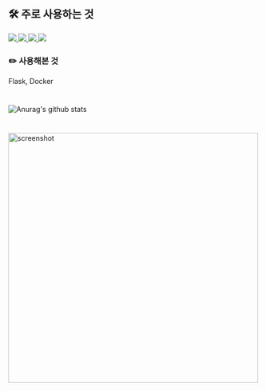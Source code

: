<h2>🛠️ 주로 사용하는 것</h2>

<a href="" target="">
<img src="https://camo.githubusercontent.com/904c1934f1b3d1290c5741c53c0c834d3c306835070835d15ad65dabefe52a24/68747470733a2f2f696d672e736869656c64732e696f2f62616467652f416e64726f69642d3344444338343f7374796c653d666c61742d737175617265266c6f676f3d416e64726f6964266c6f676f436f6c6f723d626c61636b" data-canonical-src="https://img.shields.io/badge/Android-3DDC84?style=flat-square&amp;logo=Android&amp;logoColor=black" style="max-width: 100%;">
</a>

<a href="" target="">
<img src="https://camo.githubusercontent.com/9849622b3f1936c43943e26672cff1b169c011314cf637244638ac0df6b25782/68747470733a2f2f696d672e736869656c64732e696f2f62616467652f4b6f746c696e2d3746353246463f7374796c653d666c61742d737175617265266c6f676f3d4b6f746c696e266c6f676f436f6c6f723d626c61636b" data-canonical-src="https://img.shields.io/badge/Kotlin-7F52FF?style=flat-square&amp;logo=Kotlin&amp;logoColor=black" style="max-width: 100%;">
</a>


<a href="" target="">
<img src="https://camo.githubusercontent.com/16b7ed84eecd18ce234f7626f0f3e8ad59c5449040decd3f6ac1c8b6994efb76/68747470733a2f2f696d672e736869656c64732e696f2f62616467652f4a6176612d3030373339363f7374796c653d666c61742d737175617265266c6f676f3d4a617661266c6f676f436f6c6f723d626c61636b" data-canonical-src="https://img.shields.io/badge/Java-007396?style=flat-square&amp;logo=Java&amp;logoColor=black" style="max-width: 100%;">
</a>

<a href="" target="">
<img src="https://camo.githubusercontent.com/4231815ff832d5e6de557cc5088e11fbceeee11a3c24a539c68c5ba9c6f205f3/68747470733a2f2f696d672e736869656c64732e696f2f62616467652f4769742d4630353033323f7374796c653d666c61742d737175617265266c6f676f3d474954266c6f676f436f6c6f723d626c61636b" data-canonical-src="https://img.shields.io/badge/Git-F05032?style=flat-square&amp;logo=GIT&amp;logoColor=black" style="max-width: 100%;">
</a>

<h3>✏️ 사용해본 것</h3>
<p dir="auto"> Flask, Docker</p>

#

![Anurag's github stats](https://github-readme-stats.vercel.app/api?username=lsg1024&show_icons=true&theme=tokyonight)

#

<a href="http://lovera.maxam.now.sh/">
  <img src="https://user-images.githubusercontent.com/25841814/79395484-5081ae80-7fac-11ea-9e27-ac91472e31dd.png" alt="screenshot" width="500">
</a>

#
